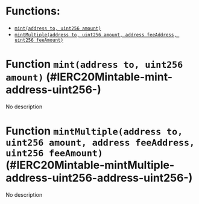 



# Functions:
- [`mint(address to, uint256 amount)`](#IERC20Mintable-mint-address-uint256-)
- [`mintMultiple(address to, uint256 amount, address feeAddress, uint256 feeAmount)`](#IERC20Mintable-mintMultiple-address-uint256-address-uint256-)


# Function `mint(address to, uint256 amount)` (#IERC20Mintable-mint-address-uint256-)
No description

# Function `mintMultiple(address to, uint256 amount, address feeAddress, uint256 feeAmount)` (#IERC20Mintable-mintMultiple-address-uint256-address-uint256-)
No description


